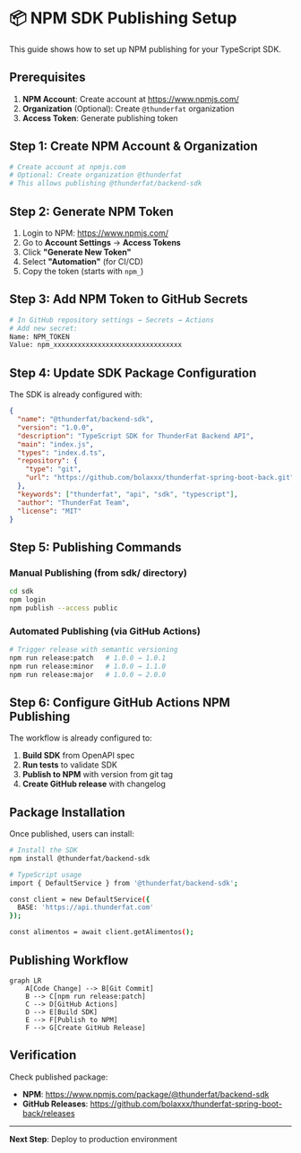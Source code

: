 # 📦 NPM SDK Publishing Setup

This guide shows how to set up NPM publishing for your TypeScript SDK.

## Prerequisites

1. **NPM Account**: Create account at https://www.npmjs.com/
2. **Organization** (Optional): Create `@thunderfat` organization
3. **Access Token**: Generate publishing token

## Step 1: Create NPM Account & Organization

```bash
# Create account at npmjs.com
# Optional: Create organization @thunderfat
# This allows publishing @thunderfat/backend-sdk
```

## Step 2: Generate NPM Token

1. Login to NPM: https://www.npmjs.com/
2. Go to **Account Settings** → **Access Tokens**
3. Click **"Generate New Token"**
4. Select **"Automation"** (for CI/CD)
5. Copy the token (starts with `npm_`)

## Step 3: Add NPM Token to GitHub Secrets

```bash
# In GitHub repository settings → Secrets → Actions
# Add new secret:
Name: NPM_TOKEN
Value: npm_xxxxxxxxxxxxxxxxxxxxxxxxxxxxxxxx
```

## Step 4: Update SDK Package Configuration

The SDK is already configured with:

```json
{
  "name": "@thunderfat/backend-sdk",
  "version": "1.0.0",
  "description": "TypeScript SDK for ThunderFat Backend API",
  "main": "index.js",
  "types": "index.d.ts",
  "repository": {
    "type": "git",
    "url": "https://github.com/bolaxxx/thunderfat-spring-boot-back.git"
  },
  "keywords": ["thunderfat", "api", "sdk", "typescript"],
  "author": "ThunderFat Team",
  "license": "MIT"
}
```

## Step 5: Publishing Commands

### Manual Publishing (from sdk/ directory)
```bash
cd sdk
npm login
npm publish --access public
```

### Automated Publishing (via GitHub Actions)
```bash
# Trigger release with semantic versioning
npm run release:patch   # 1.0.0 → 1.0.1
npm run release:minor   # 1.0.0 → 1.1.0  
npm run release:major   # 1.0.0 → 2.0.0
```

## Step 6: Configure GitHub Actions NPM Publishing

The workflow is already configured to:

1. **Build SDK** from OpenAPI spec
2. **Run tests** to validate SDK
3. **Publish to NPM** with version from git tag
4. **Create GitHub release** with changelog

## Package Installation

Once published, users can install:

```bash
# Install the SDK
npm install @thunderfat/backend-sdk

# TypeScript usage
import { DefaultService } from '@thunderfat/backend-sdk';

const client = new DefaultService({
  BASE: 'https://api.thunderfat.com'
});

const alimentos = await client.getAlimentos();
```

## Publishing Workflow

```mermaid
graph LR
    A[Code Change] --> B[Git Commit]
    B --> C[npm run release:patch]
    C --> D[GitHub Actions]
    D --> E[Build SDK]
    E --> F[Publish to NPM]
    F --> G[Create GitHub Release]
```

## Verification

Check published package:
- **NPM**: https://www.npmjs.com/package/@thunderfat/backend-sdk
- **GitHub Releases**: https://github.com/bolaxxx/thunderfat-spring-boot-back/releases

---

**Next Step**: Deploy to production environment
